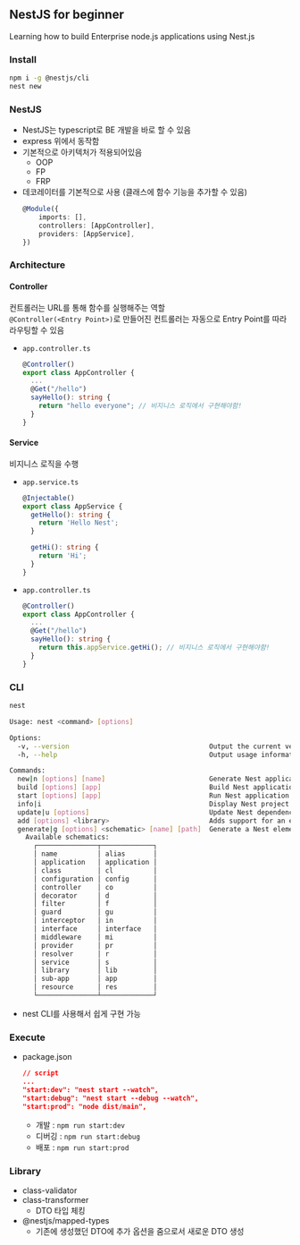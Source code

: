 ## NestJS for beginner

Learning how to build Enterprise node.js applications using Nest.js

### Install

```bash
npm i -g @nestjs/cli
nest new
```

### NestJS

- NestJS는 typescript로 BE 개발을 바로 할 수 있음
- express 위에서 동작함
- 기본적으로 아키텍처가 적용되어있음
  - OOP
  - FP
  - FRP
- 데코레이터를 기본적으로 사용 (클래스에 함수 기능을 추가할 수 있음)
  ```typescript
  @Module({
      imports: [],
      controllers: [AppController],
      providers: [AppService],
  })
  ```

### Architecture

#### Controller

컨트롤러는 URL를 통해 함수를 실행해주는 역할<br>
`@Controller(<Entry Point>)`로 만들어진 컨트롤러는 자동으로 Entry Point를 따라 라우팅할 수 있음

- `app.controller.ts`
  ```typescript
  @Controller()
  export class AppController {
    ...
    @Get("/hello")
    sayHello(): string {
      return "hello everyone"; // 비지니스 로직에서 구현해야함!
    }
  }
  ```

#### Service

비지니스 로직을 수행

- `app.service.ts`

  ```typescript
  @Injectable()
  export class AppService {
    getHello(): string {
      return 'Hello Nest';
    }

    getHi(): string {
      return 'Hi';
    }
  }
  ```

- `app.controller.ts`
  ```typescript
  @Controller()
  export class AppController {
    ...
    @Get("/hello")
    sayHello(): string {
      return this.appService.getHi(); // 비지니스 로직에서 구현해야함!
    }
  }
  ```

### CLI

```bash
nest
```

```bash
Usage: nest <command> [options]

Options:
  -v, --version                                   Output the current version.
  -h, --help                                      Output usage information.

Commands:
  new|n [options] [name]                          Generate Nest application.
  build [options] [app]                           Build Nest application.
  start [options] [app]                           Run Nest application.
  info|i                                          Display Nest project details.
  update|u [options]                              Update Nest dependencies.
  add [options] <library>                         Adds support for an external library to your project.
  generate|g [options] <schematic> [name] [path]  Generate a Nest element.
    Available schematics:
      ┌───────────────┬─────────────┐
      │ name          │ alias       │
      │ application   │ application │
      │ class         │ cl          │
      │ configuration │ config      │
      │ controller    │ co          │
      │ decorator     │ d           │
      │ filter        │ f           │
      │ guard         │ gu          │
      │ interceptor   │ in          │
      │ interface     │ interface   │
      │ middleware    │ mi          │
      │ provider      │ pr          │
      │ resolver      │ r           │
      │ service       │ s           │
      │ library       │ lib         │
      │ sub-app       │ app         │
      │ resource      │ res         │
      └───────────────┴─────────────┘
```

- nest CLI를 사용해서 쉽게 구현 가능

### Execute

- package.json
  ```json
  // script
  ...
  "start:dev": "nest start --watch",
  "start:debug": "nest start --debug --watch",
  "start:prod": "node dist/main",
  ```
  - 개발 : `npm run start:dev`
  - 디버깅 : `npm run start:debug`
  - 배포 : `npm run start:prod`

### Library

- class-validator
- class-transformer
  - DTO 타입 체킹
- @nestjs/mapped-types
  - 기존에 생성했던 DTO에 추가 옵션을 줌으로서 새로운 DTO 생성

